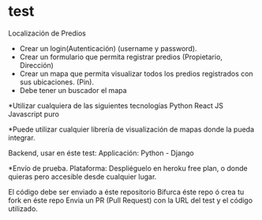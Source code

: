# test

Localización de Predios

- Crear un login(Autenticación) (username y password).
- Crear un formulario que permita registrar predios (Propietario, Dirección)
- Crear un mapa que permita visualizar todos los predios registrados con sus ubicaciones. (Pin).
- Debe tener un buscador el mapa

*Utilizar cualquiera de las siguientes tecnologías
Python
React JS
Javascript puro

*Puede utilizar cualquier librería de visualización de mapas donde la pueda integrar.


Backend, usar en éste test:
Applicación:
Python - Django

*Envío de prueba.
Plataforma:
Despliéguelo en heroku free plan, o donde quieras pero accesible desde cualquier lugar.

El código debe ser enviado a éste repositorio
Bifurca éste repo ó crea tu fork en éste repo
Envia un PR (Pull Request) con la URL del test y el código utilizado.
